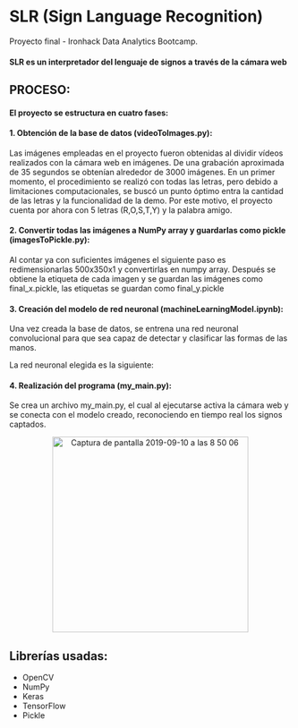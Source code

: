 # SLR (Sign Language Recognition)

Proyecto final - Ironhack Data Analytics Bootcamp.

#### SLR es un interpretador del lenguaje de signos a través de la cámara web

## PROCESO:

#### El proyecto se estructura en cuatro fases:

####  1. Obtención de la base de datos (videoToImages.py):

Las imágenes empleadas en el proyecto fueron obtenidas al dividir vídeos realizados con la cámara web en imágenes. De una grabación aproximada de 35 segundos se obtenían alrededor de 3000 imágenes. En un primer momento, el procedimiento se realizó con todas las letras, pero debido a limitaciones computacionales, se buscó un punto óptimo entra la cantidad de las letras y la funcionalidad de la demo. Por este motivo, el proyecto cuenta por ahora con 5 letras (R,O,S,T,Y) y la palabra amigo.

####  2. Convertir todas las imágenes a NumPy array y guardarlas como pickle (imagesToPickle.py):

Al contar ya con suficientes imágenes el siguiente paso es redimensionarlas 500x350x1 y convertirlas en numpy array. Después se obtiene la etiqueta de cada imagen y se guardan las imágenes como final_x.pickle, las etiquetas se guardan como final_y.pickle

####  3. Creación del modelo de red neuronal (machineLearningModel.ipynb):

Una vez creada la base de datos, se entrena una red neuronal convolucional para que sea capaz de detectar y clasificar las formas de las manos.

La red neuronal elegida es la siguiente:

####  4. Realización del programa (my_main.py): 

Se crea un archivo my_main.py, el cual al ejecutarse activa la cámara web y se conecta con el modelo creado, reconociendo en tiempo real los signos captados.

<center><img width="350" alt="Captura de pantalla 2019-09-10 a las 8 50 06" src="https://user-images.githubusercontent.com/51289289/64590751-8de3e500-d3a8-11e9-8141-f75d03da482b.png"></center>

## Librerías usadas:

- OpenCV
- NumPy
- Keras
- TensorFlow
- Pickle


